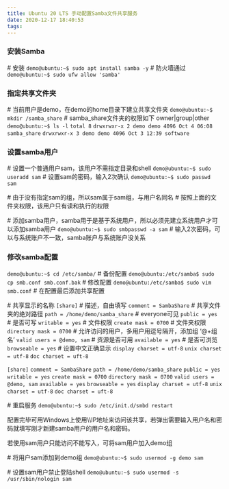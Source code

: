 ```yaml
---
title: Ubuntu 20 LTS 手动配置Samba文件共享服务
date: 2020-12-17 18:40:53
tags:
---
```


### 安装Samba

\# 安装
`demo@ubuntu:~$ sudo apt install samba -y`
\# 防火墙通过
`demo@ubuntu:~$ sudo ufw allow 'samba'`

### 指定共享文件夹

\# 当前用户是demo，在demo的home目录下建立共享文件夹
`demo@ubuntu:~$ mkdir /samba_share`
\# samba_share文件夹的权限如下 owner|group|other
`demo@ubuntu:~$ ls -l`
`total 8`
`drwxrwxr-x 2 demo demo 4096 Oct 4 06:08 samba_share`
`drwxrwxr-x 3 demo demo 4096 Oct 3 12:39 software`

### 设置samba用户

\# 设置一个普通用户sam，该用户不需指定目录和shell
`demo@ubuntu:~$ sudo useradd sam`
\# 设置sam的密码，输入2次确认
`demo@ubuntu:~$ sudo passwd sam`

\# 由于没有指定sam的组，所以sam属于sam组，与用户名同名
\# 按照上面的文件夹权限，该用户只有读和执行的权限

\# 添加samba用户，samba用于是基于系统用户，所以必须先建立系统用户才可以添加samba用户
`demo@ubuntu:~$ sudo smbpasswd -a sam`
\# 输入2次密码，可以与系统账户不一致，samba账户与系统账户没关系

### 修改samba配置

`demo@ubuntu:~$ cd /etc/samba/`
\# 备份配置
`demo@ubuntu:/etc/samba$ sudo cp smb.conf smb.conf.bak`
\# 修改配置
`demo@ubuntu:/etc/samba$ sudo vim smb.conf`
\# 在配置最后添加共享配置

\# 共享显示的名称
`[share]`
\# 描述，自由填写
`comment = SambaShare`
\# 共享文件夹的绝对路径
`path = /home/demo/samba_share`
\# everyone可见
`public = yes`
\# 是否可写
`writable = yes`
\# 文件权限
`create mask = 0700`
\# 文件夹权限
`directory mask = 0700`
\# 允许访问的用户，多用户用逗号隔开，添加组 ‘@+组名’
`valid users = @demo, sam`
\# 资源是否可用
`available = yes`
\# 是否可浏览
`browseable = yes`
\# 设置中文正确显示
`display charset = utf-8`
`unix charset = utf-8`
`doc charset = uft-8`

`[share]`
`comment = SambaShare`
`path = /home/demo/samba_share`
`public = yes`
`writable = yes`
`create mask = 0700`
`directory mask = 0700`
`valid users = @demo, sam`
`available = yes`
`browseable = yes`
`display charset = utf-8`
`unix charset = utf-8`
`doc charset = uft-8`

\# 重启服务
`demo@ubuntu:~$ sudo /etc/init.d/smbd restart`

配置完毕可用Windows上使用\\\IP地址来访问该共享，若弹出需要输入用户名和密码就填写刚才新建samba用户的用户名和密码。

若使用sam用户只能访问不能写入，可将sam用户加入demo组

\# 将用户sam添加到demo组
`demo@ubuntu:~$ sudo usermod -g demo sam`

\# 设置sam用户禁止登陆shell
`demo@ubuntu:~$ sudo usermod -s /usr/sbin/nologin sam`